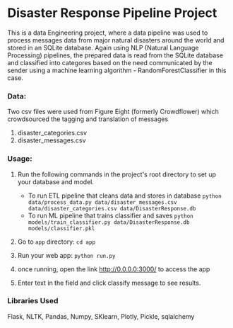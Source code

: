 # Disaster Response Pipeline Project

This is a data Engineering project, where a data pipeline was used to process messages data from major natural disasters around the world and stored in an SQLite database. Again using NLP (Natural Language Processing) pipelines, the prepared data is read from the SQLite database and classified into categores based on the need communicated by the sender using a machine learning algorithm - RandomForestClassifier in this case.

### Data:
Two csv files were used from Figure Eight (formerly Crowdflower) which crowdsourced the tagging and translation of messages
1. disaster_categories.csv
2. disaster_messages.csv

### Usage:
1. Run the following commands in the project's root directory to set up your database and model.

    - To run ETL pipeline that cleans data and stores in database
        `python data/process_data.py data/disaster_messages.csv data/disaster_categories.csv data/DisasterResponse.db`
    - To run ML pipeline that trains classifier and saves
        `python models/train_classifier.py data/DisasterResponse.db models/classifier.pkl`

2. Go to `app` directory: `cd app`

3. Run your web app: `python run.py`

4. once running, open the link http://0.0.0.0:3000/ to access the app

5. Enter text in the field and click classify message to see results.

### Libraries Used

Flask, NLTK, Pandas, Numpy, 
SKlearn, Plotly, Pickle, sqlalchemy
